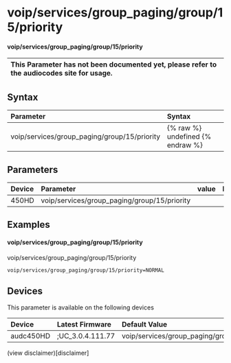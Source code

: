 ﻿---
description: voip/services/group_paging/group/15/priority
search: false
---

# voip/services/group_paging/group/15/priority

#### voip/services/group_paging/group/15/priority


| This Parameter has not been documented yet, please refer to the audiocodes site for usage.  |
| :--- |

## Syntax
| Parameter | Syntax |
| :--- | :--- |
|voip/services/group_paging/group/15/priority | {% raw %} undefined {% endraw %} |

## Parameters
|Device|Parameter|value|Description|
|:---|:---|:---|:---|
| 450HD | voip/services/group_paging/group/15/priority |  |  |

## Examples
#### voip/services/group_paging/group/15/priority

voip/services/group_paging/group/15/priority

```
voip/services/group_paging/group/15/priority=NORMAL
```

## Devices
This parameter is available on the following devices

| Device | Latest Firmware | Default Value |
|:---|:---|:---|
| audc450HD | ;UC_3.0.4.111.77 | voip/services/group_paging/group/15/priority=NORMAL 

(view disclaimer)[disclaimer]
